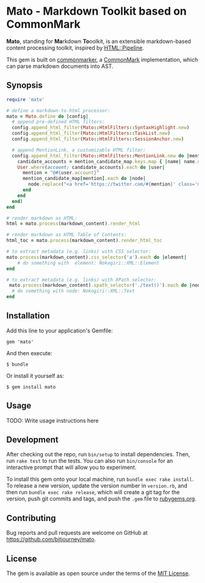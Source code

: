 # Mato - Markdown Toolkit based on CommonMark

**Mato**, standing for **Ma**rkdown **To**oolkit,  is an extensible markdown-based content processing toolkit, inspired by [HTML::Pipeline](https://github.com/jch/html-pipeline).


This gem is built on [commonmarker](https://github.com/gjtorikian/commonmarker), a [CommonMark](https://github.com/jgm/CommonMark) implementation,
which can parse markdown documents into AST.

## Synopsis

```ruby
require 'mato'

# define a markdown-to-html processor:
mato = Mato.define do |config|
  # append pre-defined HTML filters:
  config.append_html_filter(Mato::HtmlFilters::SyntaxHighlight.new)
  config.append_html_filter(Mato::HtmlFilters::TaskList.new)
  config.append_html_filter(Mato::HtmlFilters::SessionAnchor.new)

  # append MentionLink, a customizable HTML filter:
  config.append_html_filter(Mato::HtmlFilters::MentionLink.new do |mention_candidate_map|
    candidate_accounts = mention_candidate_map.keys.map { |name| name.gsub(/^\@/, '') }
    User.where(account: candidate_accounts).each do |user|
      mention = "@#{user.account}"
      mention_candidate_map[mention].each do |node|
        node.replace("<a href='https://twitter.com/#{mention}' class='mention'>#{mention}</a>")
      end
    end
  end)
end

# render markdown as HTML:
html = mato.process(markdown_content).render_html

# render markdown as HTML Table of Contents:
html_toc = mato.process(markdown_content).render_html_toc

# to extract metadata (e.g. links) with CSS selector:
mato.process(markdown_content).css_selector('a').each do |element|
    # do something with  element: Nokogiri::XML::Element
end

# to extract metadata (e.g. links) with XPath selector:
 mato.process(markdown_content).xpath_selector('./text()').each do |node|
  # do something with node: Nokogiri::XML::Text
end

```

## Installation

Add this line to your application's Gemfile:

```ruby:Gemfile
gem 'mato'
```

And then execute:

    $ bundle

Or install it yourself as:

    $ gem install mato

## Usage

TODO: Write usage instructions here

## Development

After checking out the repo, run `bin/setup` to install dependencies. Then, run `rake test` to run the tests. You can also run `bin/console` for an interactive prompt that will allow you to experiment.

To install this gem onto your local machine, run `bundle exec rake install`. To release a new version, update the version number in `version.rb`, and then run `bundle exec rake release`, which will create a git tag for the version, push git commits and tags, and push the `.gem` file to [rubygems.org](https://rubygems.org).

## Contributing

Bug reports and pull requests are welcome on GitHub at https://github.com/bitjourney/mato.


## License

The gem is available as open source under the terms of the [MIT License](http://opensource.org/licenses/MIT).

